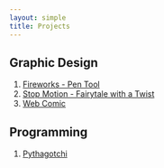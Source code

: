 ```yaml
---
layout: simple
title: Projects
---
```


## Graphic Design

1. [Fireworks - Pen Tool](/gfxdesign.html)
2. [Stop Motion - Fairytale with a Twist](/stopmotion/index.html)
3. [Web Comic](/webcomic/index.html)


## Programming

1. [Pythagotchi](/pythagotchi/index.html)